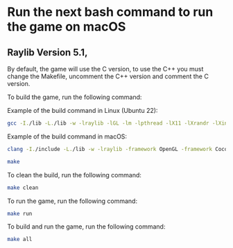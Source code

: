 # Run the next bash command to run the game on macOS

## Raylib Version 5.1,

By default, the game will use the C version, to use the C++ you must change the Makefile, uncomment the C++ version and comment the C version.

To build the game, run the following command:

Example of the build command in Linux (Ubuntu 22):
```bash
gcc -I./lib -L./lib -w -lraylib -lGL -lm -lpthread -lX11 -lXrandr -lXinerama -lXi -lXcursor ./main.c -o main
```

Example of the build command in macOS:
```bash
clang -I./include -L./lib -w -lraylib -framework OpenGL -framework Cocoa -framework IOKit -framework CoreVideo ./main.c -o main
```

```bash
make
```

To clean the build, run the following command:

```bash
make clean
```

To run the game, run the following command:

```bash
make run
```

To build and run the game, run the following command:

```bash
make all
```
